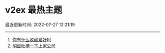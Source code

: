 # v2ex 最热主题

最近更新时间: 2022-07-27 12:21:19

--- 
1. [你有什么收藏爱好吗](https://www.v2ex.com/t/868942) 
2. [明盘吐槽一下上家公司](https://www.v2ex.com/t/868943) 
